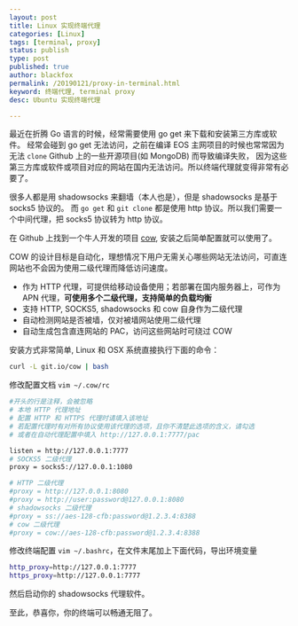 ```yaml
---
layout: post
title: Linux 实现终端代理
categories: [Linux]
tags: [terminal, proxy]
status: publish
type: post
published: true
author: blackfox
permalink: /20190121/proxy-in-terminal.html
keyword: 终端代理, terminal proxy
desc: Ubuntu 实现终端代理

---
```


最近在折腾 Go 语言的时候，经常需要使用 go get 来下载和安装第三方库或软件。
经常会碰到 go get 无法访问，之前在编译 EOS 主网项目的时候也常常因为无法 `clone` Github 上的一些开源项目(如 MongoDB) 而导致编译失败，
因为这些第三方库或软件或项目对应的网站在国内无法访问。所以终端代理就变得非常有必要了。

很多人都是用 shadowsocks 来翻墙（本人也是），但是 shadowsocks 是基于 socks5 协议的。
而 `go get` 和 `git clone` 都是使用 http 协议。所以我们需要一个中间代理，把 socks5 协议转为 http 协议。

在 Github 上找到一个牛人开发的项目 [cow](https://github.com/cyfdecyf/cow/), 安装之后简单配置就可以使用了。

COW 的设计目标是自动化，理想情况下用户无需关心哪些网站无法访问，可直连网站也不会因为使用二级代理而降低访问速度。

* 作为 HTTP 代理，可提供给移动设备使用；若部署在国内服务器上，可作为 APN 代理，__可使用多个二级代理，支持简单的负载均衡__
* 支持 HTTP, SOCKS5, shadowsocks 和 cow 自身作为二级代理
* 自动检测网站是否被墙，仅对被墙网站使用二级代理
* 自动生成包含直连网站的 PAC，访问这些网站时可绕过 COW

安装方式非常简单, Linux 和 OSX 系统直接执行下面的命令：

```bash
curl -L git.io/cow | bash
```

修改配置文档 `vim ~/.cow/rc`

```bash
#开头的行是注释，会被忽略
# 本地 HTTP 代理地址
# 配置 HTTP 和 HTTPS 代理时请填入该地址
# 若配置代理时有对所有协议使用该代理的选项，且你不清楚此选项的含义，请勾选
# 或者在自动代理配置中填入 http://127.0.0.1:7777/pac

listen = http://127.0.0.1:7777
# SOCKS5 二级代理
proxy = socks5://127.0.0.1:1080

# HTTP 二级代理
#proxy = http://127.0.0.1:8080
#proxy = http://user:password@127.0.0.1:8080
# shadowsocks 二级代理
#proxy = ss://aes-128-cfb:password@1.2.3.4:8388
# cow 二级代理
#proxy = cow://aes-128-cfb:password@1.2.3.4:8388

```

修改终端配置 `vim ~/.bashrc`，在文件末尾加上下面代码，导出环境变量

```bash
http_proxy=http://127.0.0.1:7777
https_proxy=http://127.0.0.1:7777
```

然后启动你的 shadowsocks 代理软件。

至此，恭喜你，你的终端可以畅通无阻了。
